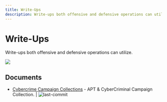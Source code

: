 ```yaml
---
title: Write-Ups
description: Write-ups both offensive and defensive operations can utilize.
---
```


# Write-Ups

Write-ups both offensive and defensive operations can utilize.

![](https://img.shields.io/badge/Tools%20%26%20Resources%20Available-1-757575?style=for-the-badge)

## Documents

* [Cybercrime Campaign Collections](https://github.com/CyberMonitor/APT_CyberCriminal_Campagin_Collections) - APT & CyberCriminal Campaign Collection. | ![last-commit](https://img.shields.io/github/last-commit/CyberMonitor/APT_CyberCriminal_Campagin_Collections?style=flat) 

